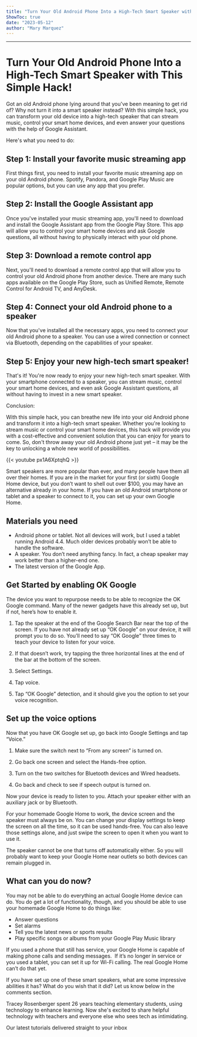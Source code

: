 ```yaml
---
title: "Turn Your Old Android Phone Into a High-Tech Smart Speaker with This Simple Hack!"
ShowToc: true 
date: "2023-05-12"
author: "Mary Marquez"
---
```

*****
# Turn Your Old Android Phone Into a High-Tech Smart Speaker with This Simple Hack!

Got an old Android phone lying around that you've been meaning to get rid of? Why not turn it into a smart speaker instead? With this simple hack, you can transform your old device into a high-tech speaker that can stream music, control your smart home devices, and even answer your questions with the help of Google Assistant.

Here's what you need to do:

## Step 1: Install your favorite music streaming app

First things first, you need to install your favorite music streaming app on your old Android phone. Spotify, Pandora, and Google Play Music are popular options, but you can use any app that you prefer.

## Step 2: Install the Google Assistant app

Once you've installed your music streaming app, you'll need to download and install the Google Assistant app from the Google Play Store. This app will allow you to control your smart home devices and ask Google questions, all without having to physically interact with your old phone.

## Step 3: Download a remote control app

Next, you'll need to download a remote control app that will allow you to control your old Android phone from another device. There are many such apps available on the Google Play Store, such as Unified Remote, Remote Control for Android TV, and AnyDesk.

## Step 4: Connect your old Android phone to a speaker

Now that you've installed all the necessary apps, you need to connect your old Android phone to a speaker. You can use a wired connection or connect via Bluetooth, depending on the capabilities of your speaker.

## Step 5: Enjoy your new high-tech smart speaker!

That's it! You're now ready to enjoy your new high-tech smart speaker. With your smartphone connected to a speaker, you can stream music, control your smart home devices, and even ask Google Assistant questions, all without having to invest in a new smart speaker.

Conclusion:

With this simple hack, you can breathe new life into your old Android phone and transform it into a high-tech smart speaker. Whether you're looking to stream music or control your smart home devices, this hack will provide you with a cost-effective and convenient solution that you can enjoy for years to come. So, don't throw away your old Android phone just yet – it may be the key to unlocking a whole new world of possibilities.

{{< youtube px1A6XptqhQ >}} 



Smart speakers are more popular than ever, and many people have them all over their homes. If you are in the market for your first (or sixth) Google Home device, but you don’t want to shell out over $100, you may have an alternative already in your home. If you have an old Android smartphone or tablet and a speaker to connect to it, you can set up your own Google Home.
 
## Materials you need
 
- Android phone or tablet. Not all devices will work, but I used a tablet running Android 4.4. Much older devices probably won’t be able to handle the software.
 - A speaker. You don’t need anything fancy. In fact, a cheap speaker may work better than a higher-end one.
 - The latest version of the Google App.

 
## Get Started by enabling OK Google
 
The device you want to repurpose needs to be able to recognize the OK Google command. Many of the newer gadgets have this already set up, but if not, here’s how to enable it.
 
1. Tap the speaker at the end of the Google Search Bar near the top of the screen. If you have not already set up “OK Google” on your device, it will prompt you to do so. You’ll need to say “OK Google” three times to teach your device to listen for your voice.
 

 
2. If that doesn’t work, try tapping the three horizontal lines at the end of the bar at the bottom of the screen.
 
3. Select Settings.
 
4. Tap voice.
 
5. Tap “OK Google” detection, and it should give you the option to set your voice recognition.
 
## Set up the voice options
 
Now that you have OK Google set up, go back into Google Settings and tap “Voice.”
 
1. Make sure the switch next to “From any screen” is turned on.
 
2. Go back one screen and select the Hands-free option.
 
3. Turn on the two switches for Bluetooth devices and Wired headsets.
 
4. Go back and check to see if speech output is turned on.
 
Now your device is ready to listen to you. Attach your speaker either with an auxiliary jack or by Bluetooth.
 
For your homemade Google Home to work, the device screen and the speaker must always be on. You can change your display settings to keep the screen on all the time, so it can be used hands-free. You can also leave those settings alone, and just swipe the screen to open it when you want to use it.
 
The speaker cannot be one that turns off automatically either. So you will probably want to keep your Google Home near outlets so both devices can remain plugged in.
 
## What can you do now?
 
You may not be able to do everything an actual Google Home device can do. You do get a lot of functionality, though, and you should be able to use your homemade Google Home to do things like:
 
- Answer questions
 - Set alarms
 - Tell you the latest news or sports results
 - Play specific songs or albums from your Google Play Music library

 
If you used a phone that still has service, your Google Home is capable of making phone calls and sending messages.  If it’s no longer in service or you used a tablet, you can set it up for Wi-Fi calling. The real Google Home can’t do that yet.
 
If you have set up one of these smart speakers, what are some impressive abilities it has? What do you wish that it did? Let us know below in the comments section.
 
Tracey Rosenberger spent 26 years teaching elementary students, using technology to enhance learning. Now she's excited to share helpful technology with teachers and everyone else who sees tech as intimidating.
 
Our latest tutorials delivered straight to your inbox




